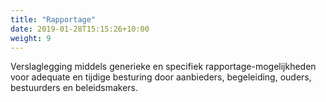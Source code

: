 ```yaml
---
title: "Rapportage"
date: 2019-01-28T15:15:26+10:00
weight: 9
---
```


Verslaglegging middels generieke en specifiek rapportage-mogelijkheden voor adequate en tijdige besturing door aanbieders, begeleiding, ouders, bestuurders en beleidsmakers.
